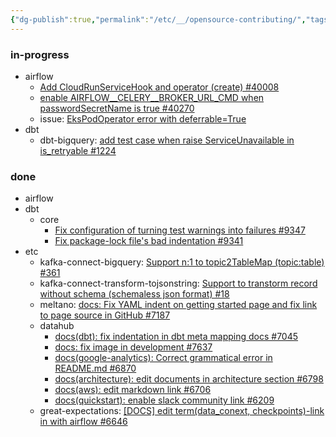 ```yaml
---
{"dg-publish":true,"permalink":"/etc/__/opensource-contributing/","tags":["\bopensource"],"dgHomeLink":true,"dgShowLocalGraph":true,"dgShowInlineTitle":true,"dgEnableSearch":true,"dgLinkPreview":true}
---
```




### in-progress


- airflow
	- [Add CloudRunServiceHook and operator (create) #40008](https://github.com/apache/airflow/pull/40008)
	- [enable AIRFLOW__CELERY__BROKER_URL_CMD when passwordSecretName is true #40270](https://github.com/apache/airflow/pull/40270)
	- issue: [EksPodOperator error with deferrable=True](https://github.com/apache/airflow/issues/39685)
- dbt
	- dbt-bigquery: [add test case when raise ServiceUnavailable in is_retryable #1224](https://github.com/dbt-labs/dbt-bigquery/pull/1224)

### done

- airflow
- dbt
	- core
		- [Fix configuration of turning test warnings into failures #9347](https://github.com/dbt-labs/dbt-core/pull/9347)
		- [Fix package-lock file's bad indentation #9341](https://github.com/dbt-labs/dbt-core/pull/9341)
- etc
	- kafka-connect-bigquery: [Support n:1 to topic2TableMap (topic:table) #361](https://github.com/confluentinc/kafka-connect-bigquery/pull/361)
	- kafka-connect-transform-tojsonstring: [Support to transtorm record without schema (schemaless json format) #18](https://github.com/an0r0c/kafka-connect-transform-tojsonstring/pull/18)
	- meltano: [docs: Fix YAML indent on getting started page and fix link to page source in GitHub #7187](https://github.com/meltano/meltano/pull/7187)
	- datahub
		- [docs(dbt): fix indentation in dbt meta mapping docs #7045](https://github.com/datahub-project/datahub/pull/7045)
		- [docs: fix image in development #7637](https://github.com/datahub-project/datahub/pull/7637)
		- [docs(google-analytics): Correct grammatical error in README.md #6870](https://github.com/datahub-project/datahub/pull/6870)
		- [docs(architecture): edit documents in architecture section #6798](https://github.com/datahub-project/datahub/pull/6798)
		- [docs(aws): edit markdown link #6706](https://github.com/datahub-project/datahub/pull/6706)
		- [docs(quickstart): enable slack community link #6209](https://github.com/datahub-project/datahub/pull/6209)
	- great-expectations: [[DOCS] edit term(data_conext, checkpoints)-link in with airflow #6646](https://github.com/great-expectations/great_expectations/pull/6646)